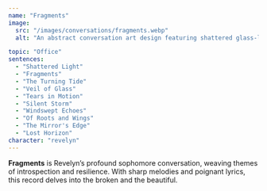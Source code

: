 ```yaml
---
name: "Fragments"
image:
  src: "/images/conversations/fragments.webp"
  alt: "An abstract conversation art design featuring shattered glass-like patterns in shades of midnight blue, silver, and teal, with faint glowing lines intersecting dynamically, evoking introspection and resilience."

topic: "Office"
sentences:
  - "Shattered Light"
  - "Fragments"
  - "The Turning Tide"
  - "Veil of Glass"
  - "Tears in Motion"
  - "Silent Storm"
  - "Windswept Echoes"
  - "Of Roots and Wings"
  - "The Mirror's Edge"
  - "Lost Horizon"
character: "revelyn"
---
```


**Fragments** is Revelyn’s profound sophomore conversation, weaving themes of introspection and resilience. With sharp melodies and poignant lyrics, this record delves into the broken and the beautiful.
